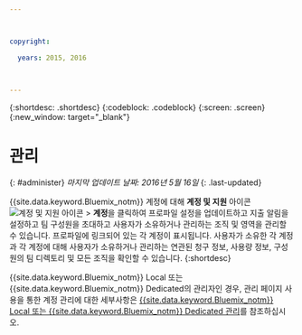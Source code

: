 ```yaml
---



copyright:

  years: 2015, 2016



---
```


{:shortdesc: .shortdesc}
{:codeblock: .codeblock}
{:screen: .screen}
{:new_window: target="_blank"}

<!-- staging only content beginning -->

# 관리
{: #administer}
*마지막 업데이트 날짜: 2016년 5월 16일*
{: .last-updated}

{{site.data.keyword.Bluemix_notm}} 계정에 대해 **계정 및 지원** 아이콘 ![계정 및 지원 아이콘](../admin/images/account_support.svg) &gt; **계정**을 클릭하여 프로파일 설정을 업데이트하고 지출 알림을 설정하고 팀 구성원을 초대하고 사용자가 소유하거나 관리하는 조직 및 영역을 관리할 수 있습니다. 프로파일에 링크되어 있는 각 계정이 표시됩니다. 사용자가 소유한 각 계정과 각 계정에 대해 사용자가 소유하거나 관리하는 연관된 청구 정보, 사용량 정보, 구성원의 팀 디렉토리 및 모든 조직을 확인할 수 있습니다.
{:shortdesc}

{{site.data.keyword.Bluemix_notm}} Local 또는 {{site.data.keyword.Bluemix_notm}} Dedicated의 관리자인 경우, 관리 페이지 사용을 통한 계정 관리에 대한 세부사항은 [{{site.data.keyword.Bluemix_notm}} Local 또는 {{site.data.keyword.Bluemix_notm}} Dedicated 관리](index.html#mng)를 참조하십시오.

